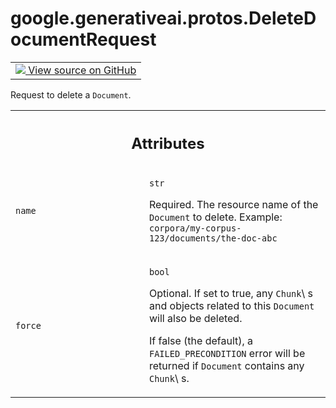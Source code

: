 
# google.generativeai.protos.DeleteDocumentRequest

<!-- Insert buttons and diff -->

<table class="tfo-notebook-buttons tfo-api nocontent">
<td>
  <a target="_blank" href="https://github.com/googleapis/google-cloud-python/tree/main/packages/google-ai-generativelanguage/google/ai/generativelanguage_v1beta/types/retriever_service.py#L362-L384">
    <img src="https://www.tensorflow.org/images/GitHub-Mark-32px.png" />
    View source on GitHub
  </a>
</td>
</table>



Request to delete a ``Document``.

<!-- Placeholder for "Used in" -->




<!-- Tabular view -->
 <table class="responsive fixed orange">
<colgroup><col width="214px"><col></colgroup>
<tr><th colspan="2"><h2 class="add-link">Attributes</h2></th></tr>

<tr>
<td>

`name`<a id="name"></a>

</td>
<td>

`str`

Required. The resource name of the ``Document`` to delete.
Example: ``corpora/my-corpus-123/documents/the-doc-abc``

</td>
</tr><tr>
<td>

`force`<a id="force"></a>

</td>
<td>

`bool`

Optional. If set to true, any ``Chunk``\ s and objects
related to this ``Document`` will also be deleted.

If false (the default), a ``FAILED_PRECONDITION`` error will
be returned if ``Document`` contains any ``Chunk``\ s.

</td>
</tr>
</table>



